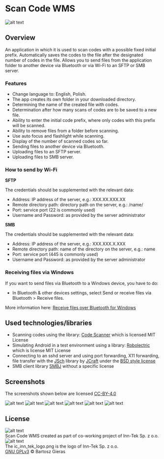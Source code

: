 # Scan Code WMS

![alt text][app_logo]

## Overview

An application in which it is used to scan codes with a possible fixed initial prefix.
Automatically saves the codes to the file after the designated number of codes in the file.
Allows you to send files from the application folder to another device via Bluetooth or
via Wi-Fi to an SFTP or SMB server.

### Features

- Change language to: English, Polish.
- The app creates its own folder in your downloaded directory.
- Determining the name of the created file with codes.
- Determination after how many scans of codes are to be saved to a new file.
- Ability to enter the initial code prefix, where only codes with this prefix will be scanned.
- Ability to remove files from a folder before scanning.
- Use auto focus and flashlight while scanning.
- Display of the number of scanned codes so far.
- Sending files to another device via Bluetooth.
- Uploading files to an SFTP server.
- Uploading files to SMB server.

### How to send by Wi-Fi

**SFTP**

The credentials should be supplemented with the relevant data:
- Address: IP address of the server, e.g.: XXX.XX.XXX.XX
- Remote directory path: directory path on the server, e.g.: /name/
- Port: service port (22 is commonly used)
- Username and Password: as provided by the server administrator

**SMB**

The credentials should be supplemented with the relevant data:
- Address: IP address of the server, e.g.: XXX.XXX.X.XXX
- Remote directory path: name of the directory on the server, e.g.: name
- Port: service port (445 is commonly used)
- Username and Password: as provided by the server administrator

### Receiving files via Windows

If you want to send files via Bluetooth to a Windows device, you have to do:
- In Bluetooth & other devices settings, select Send or receive files via Bluetooth > Receive files.

More information here: [Receive files over Bluetooth for Windows][receiving_files_via_windows]

## Used technologies/libraries

- Scanning codes using the library: [Code Scanner][code_scanner] which is licensed MIT License
- Simulating Android in a test environment using a library: [Robolectric][robolectric] which is license MIT License
- Connecting to an sshd server and using port forwarding, X11 forwarding, file transfer with the [JSch][jsch] library by [JCraft][jcraft] under the [BSD style license][bsd]
- SMB client library [SMBJ][smbj] without a specific license

## Screenshots

The screenshots shown below are licensed [CC-BY-4.0][cc-by-4.0]

![alt text][main_menu]
![alt text][languages]
![alt text][scaning_view]
![alt text][methods_to_send]
![alt text][protocols]
![alt text][protocol_settings]

## License

![alt text][gnu_gplv3_logo]\
Scan Code WMS created as part of co-working project of Inn-Tek Sp. z o.o.\
![alt text][inn_tek_logo]\
The ic_inn_tek_logo.png is the logo of Inn-Tek Sp. z o.o.\
[GNU GPLv3][gnu_gplv3_link] © Bartosz Gieras

[main_menu]: https://github.com/Giero98/ScanCodeWMS/blob/main/app_screens/main_menu.png
[languages]: https://github.com/Giero98/ScanCodeWMS/blob/main/app_screens/languages.png
[scaning_view]: https://github.com/Giero98/ScanCodeWMS/blob/main/app_screens/scaning_view.png
[methods_to_send]: https://github.com/Giero98/ScanCodeWMS/blob/main/app_screens/methods_to_send.png
[protocols]: https://github.com/Giero98/ScanCodeWMS/blob/main/app_screens/protocols.png
[protocol_settings]: https://github.com/Giero98/ScanCodeWMS/blob/main/app_screens/protocol_settings.png

[inn_tek_logo]: https://inn-tek.com/images/headers/raindrops.jpg
[app_logo]: https://github.com/Giero98/ScanCodeWMS/blob/main/app/src/main/res/mipmap-xxxhdpi/ic_launcher_round.png
[receiving_files_via_windows]: https://support.microsoft.com/en-us/windows/receive-files-over-bluetooth-d8da2667-e79b-744c-c135-f58af38fc3ba

[code_scanner]: https://github.com/yuriy-budiyev/code-scanner
[robolectric]: https://github.com/robolectric/robolectric
[jsch]: http://www.jcraft.com/jsch/
[jcraft]: http://www.jcraft.com/c-info.html
[bsd]: http://www.jcraft.com/jsch/LICENSE.txt
[smbj]: https://github.com/hierynomus/smbj

[gnu_gplv3_logo]: https://www.gnu.org/graphics/gplv3-127x51.png "GNU GPLv3"
[gnu_gplv3_link]: https://www.gnu.org/licenses/gpl-3.0.html
[cc-by-4.0]: https://creativecommons.org/licenses/by/4.0/deed.en
